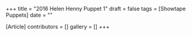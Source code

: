 +++
title = "2016 Helen Henny Puppet 1"
draft = false
tags = [Showtape Puppets]
date = ""

[Article]
contributors = []
gallery = []
+++